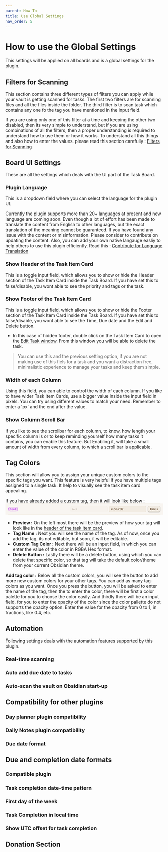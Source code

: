 ```yaml
---
parent: How To
title: Use Global Settings
nav_order: 5
---
```


# How to use the Global Settings

This settings will be applied on all boards and is a global settings for the plugin.

## Filters for Scanning

This section contains three different types of filters you can apply while your vault is getting scanned for tasks. The first two filters are for scanning files and all the files inside the folder. The third filter is to scan task which contains any one fo the tag you have mentioned in the input field.

If you are using only one of this filter at a time and keeping the other two disabled, then its very simple to understand, but if you are using combinations of all the filters, then a proper understanding is required to understand how to use them or how it works. To understand all this things and also how to enter the values. please read this section carefully : [Filters for Scanning](../Features/Filters_for_Scanning.md)

## Board UI Settings

These are all the settings which deals with the UI part of the Task Board.

### Plugin Language

This is a dropdown field where you can select the language for the plugin UI.

Currently the plugin supports more than 20+ languages at present and new language are coming soon. Even though a lot of effort has been made to translate the content from English to other languages, but the exact translation of the meaning cannot be guaranteed. If you have found any issue with the content or misinformation. Please consider to contribute on updating the content. Also, you can add your own native langauge easliy to help others to use this plugin efficiently. Read this : [Contribute for Language Translation](../Advanced/Contribution_For_Languages.md)

### Show Header of the Task Item Card

This is a toggle input field, which allows you to show or hide the Header section of the Task Item Card inside the Task Board. If you have set this to false/disable, you wont able to see the priority and tags or the task.

### Show Footer of the Task Item Card

This is a toggle input field, which allows you to show or hide the Footer section of the Task Item Card inside the Task Board. If you have set this to false/disable, you wont able to see the Time, Due date and the Edit and Delete button.

- In this case of hidden footer, double click on the Task Item Card to open the [Edit Task window](../Components/EditTaskWindow.md). From this window you will be able to delete the task.

> You can use this and the previous setting option, if you are not making use of this fiels for a task and you want a distraction free, minimalistic experience to manage your tasks and keep them simple.

### Width of each Column

Using this field, you can able to control the width of each column. If you like to have wider Task Item Cards, use a bigger value inside the input field in pixels. You can try using different values to match your need. Remember to enter a 'px' and the end after the value.

### Show Column Scroll Bar

If you like to see the scrollbar for each column, to know, how length your specific column is or to keep reminding yourself how many tasks it contains, you can enable this feature. But Enabling it, will take a small amount of width from every column, to which a scroll bar is applicable.

## Tag Colors

This section will allow you to assign your unique custom colors to the specific tags you want. This feature is very helpful if you have multiple tags assigned to a single task. It help to visually see the task item card appealing.

If you have already added a custom tag, then it will look like below :
![CustomTagColor](../../assets/CustomTagColor.png)

- **Preview :** On the left most there will be the preview of how your tag will look like in the [header of the task item card](../Components/Task_Item_Card.md#header).
- **Tag Name :** Next you will see the name of the tag. As of now, once you add the tag, its not editable, but soon, it will be editable.
- **Custom Tag Color :** Next there will be an input field, in which you can enter the value of the color in RGBA Hex format.
- **Delete Button :** Lastly there will be a delete button, using which you can delete that specific color, so that tag will take the default color/theme from your current Obsidian theme.

**Add tag color :** Below all the custom colors, you will see the button to add more new custom colors for your other tags. You can add as many tag-colors as you want. Once you press the button, you will be asked to enter the name of the tag, then the to enter the color, there will be first a color palette for you to choose the color easily. And thirdly there will be an input field, for you to enter the opacity of the color since the color pallette do not supports the opacity option. Enter the value for the opacity from 0 to 1, in fractions, like 0.4, etc.

## Automation

Following settings deals with the automation features supported by this plugin.

### Real-time scanning

### Auto add due date to tasks

### Auto-scan the vault on Obsidian start-up

## Compatibility for other plugins

### Day planner plugin compatibility

### Daily Notes plugin compatibility

### Due date format

## Due and completion date formats

### Compatible plugin

### Task completion date-time pattern

### First day of the week

### Task Completion in local time

### Show UTC offset for task completion

## Donation Section
